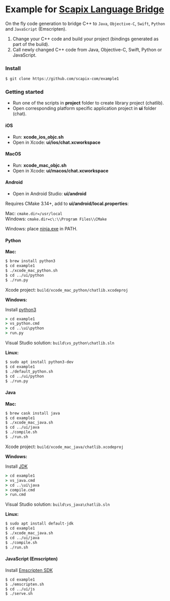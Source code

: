 # Example for [Scapix Language Bridge](https://www.scapix.com/)

On the fly code generation to bridge C++ to `Java`, `Objective-C`, `Swift`, `Python` and `JavaScript` (Emscripten).

1. Change your C++ code and build your project (bindings generated as part of the build).
2. Call newly changed C++ code from Java, Objective-C, Swift, Python or JavaScript.

### Install

```bash
$ git clone https://github.com/scapix-com/example1
```

### Getting started

- Run one of the scripts in **project** folder to create library project (chatlib).
- Open corresponding platform specific application project in **ui** folder (chat).

#### iOS

- Run: **xcode_ios_objc.sh**
- Open in Xcode: **ui/ios/chat.xcworkspace**

#### MacOS

- Run: **xcode_mac_objc.sh**
- Open in Xcode: **ui/macos/chat.xcworkspace**

#### Android

- Open in Android Studio: **ui/android**

Requires CMake 3.14+, add to **ui/android/local.properties**:

Mac: `cmake.dir=/usr/local`\
Windows: `cmake.dir=c\:\\Program Files\\CMake`

Windows: place [ninja.exe](https://github.com/ninja-build/ninja/releases) in PATH.

#### Python

**Mac:**

```bash
$ brew install python3
$ cd example1
$ ./xcode_mac_python.sh
$ cd ../ui/python
$ ./run.py
```

Xcode project: `build/xcode_mac_python/chatlib.xcodeproj`

**Windows:**

Install [python3](https://www.python.org/downloads/windows/)

```cmd
> cd example1
> vs_python.cmd
> cd ..\ui\python
> run.py
```

Visual Studio solution: `build\vs_python\chatlib.sln`

**Linux:**

```bash
$ sudo apt install python3-dev
$ cd example1
$ ./default_python.sh
$ cd ../ui/python
$ ./run.py
```

#### Java

**Mac:**

```bash
$ brew cask install java
$ cd example1
$ ./xcode_mac_java.sh
$ cd ../ui/java
$ ./compile.sh
$ ./run.sh
```

Xcode project: `build/xcode_mac_java/chatlib.xcodeproj`

**Windows:**

Install [JDK](https://www.oracle.com/technetwork/java/javase/downloads/index.html)

```cmd
> cd example1
> vs_java.cmd
> cd ..\ui\java
> compile.cmd
> run.cmd
```

Visual Studio solution: `build\vs_java\chatlib.sln`

**Linux:**

```bash
$ sudo apt install default-jdk
$ cd example1
$ ./xcode_mac_java.sh
$ cd ../ui/java
$ ./compile.sh
$ ./run.sh
```

#### JavaScript (Emscripten)

Install [Emscripten SDK](https://emscripten.org/docs/getting_started/downloads.html)

```bash
$ cd example1
$ ./emscripten.sh
$ cd ../ui/js
$ ./serve.sh
```

